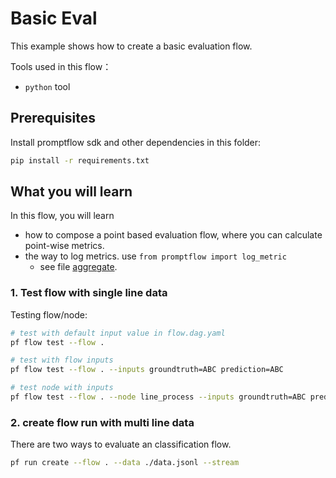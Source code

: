 # Basic Eval
This example shows how to create a basic evaluation flow. 

Tools used in this flow：
- `python` tool

## Prerequisites

Install promptflow sdk and other dependencies in this folder:
```bash
pip install -r requirements.txt
```

## What you will learn

In this flow, you will learn
- how to compose a point based evaluation flow, where you can calculate point-wise metrics.
- the way to log metrics. use `from promptflow import log_metric`
    - see file [aggregate](aggregate.py).

### 1. Test flow with single line data

Testing flow/node:
```bash
# test with default input value in flow.dag.yaml
pf flow test --flow .

# test with flow inputs
pf flow test --flow . --inputs groundtruth=ABC prediction=ABC

# test node with inputs
pf flow test --flow . --node line_process --inputs groundtruth=ABC prediction=ABC
```

### 2. create flow run with multi line data
There are two ways to evaluate an classification flow.

```bash
pf run create --flow . --data ./data.jsonl --stream
```